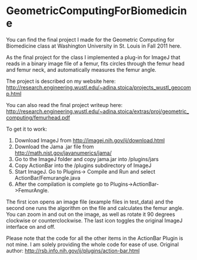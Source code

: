 GeometricComputingForBiomedicine
=====================================

You can find the final project I made for the Geometric Computing for Biomedicine class at Washington University in St. Louis in Fall 2011 here.

As the final project for the class I implemented a plug-in for ImageJ that reads in a binary image file of a femur, fits circles through the femur head and femur neck, and automatically measures the femur angle.

The project is described on my website here: http://research.engineering.wustl.edu/~adina.stoica/projects_wustl_geocomp.html

You can also read the final project writeup here: http://research.engineering.wustl.edu/~adina.stoica/extras/proj/geometric_computing/femurhead.pdf

To get it to work:
1. Download ImageJ from http://imagej.nih.gov/ij/download.html
2. Download the Jama .jar file from http://math.nist.gov/javanumerics/jama/
3. Go to the ImageJ folder and copy jama.jar into /plugins/jars
4. Copy ActionBar into the /plugins subdirectory of ImageJ
5. Start ImageJ. Go to Plugins-> Compile and Run and select ActionBar/Femurangle.java
6. After the compilation is complete go to Plugins->ActionBar->FemurAngle.

The first icon opens an image file (example files in test_data) and the second one runs the algorithm on the file and calculates the femur angle.
You can zoom in and out on the image, as well as rotate it 90 degrees clockwise or counterclockwise. 
The last icon toggles the original ImageJ interface on and off.


Please note that the code for all the other items in the ActionBar Plugin is not mine. I am solely providing the whole code for ease of use. Original author: http://rsb.info.nih.gov/ij/plugins/action-bar.html
